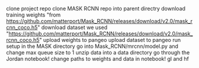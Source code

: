 clone project repo
clone MASK RCNN repo into parent directry
download training weights "from https://github.com/matterport/Mask_RCNN/releases/download/v2.0/mask_rcnn_coco.h5"
download dataset we used "https://github.com/matterport/Mask_RCNN/releases/download/v2.0/mask_rcnn_coco.h5"
upload weights to pangeo
upload dataset to pangeo
run setup in the MASK directory
go into Mask_RCNN/mrcnn/model.py and change max queue size to 1
unzip data into a data directory
go through the Jordan notebook!
change paths to weights and data in notebook!
gl and hf

